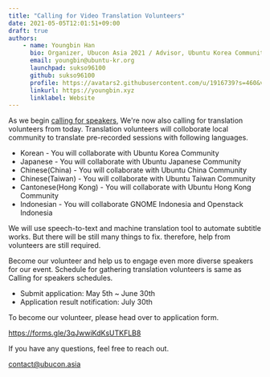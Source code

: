 ```yaml
---
title: "Calling for Video Translation Volunteers"
date: 2021-05-05T12:01:51+09:00
draft: true
authors:
    - name: Youngbin Han
      bio: Organizer, Ubucon Asia 2021 / Advisor, Ubuntu Korea Community 
      email: youngbin@ubuntu-kr.org
      launchpad: sukso96100
      github: sukso96100
      profile: https://avatars2.githubusercontent.com/u/1916739?s=460&v=4
      linkurl: https://youngbin.xyz
      linklabel: Website
---
```


As we begin [calling for speakers](../2021-05-05-call-for-speakers), We're now also calling for translation volunteers from today.
Translation volunteers will colloborate local community to translate pre-recorded sessions with following languages.

- Korean - You will collaborate with Ubuntu Korea Community
- Japanese - You will collaborate with Ubuntu Japanese Community
- Chinese(China) - You will collaborate with Ubuntu China Community
- Chinese(Taiwan) - You will collaborate with Ubuntu Taiwan Community
- Cantonese(Hong Kong) - You will collaborate with Ubuntu Hong Kong Community
- Indonesian - You will collaborate GNOME Indonesia and Openstack Indonesia 

We will use speech-to-text and machine translation tool to automate subtitle works. But there will be still many things to fix. therefore, help from volunteers are still required.

Become our volunteer and help us to engage even more diverse speakers for our event.
Schedule for gathering translation volunteers is same as Calling for speakers schedules.

- Submit application: May 5th ~ June 30th
- Application result notification: July 30th

To become our volunteer, please head over to application form.

https://forms.gle/3qJwwiKdKsUTKFLB8

If you have any questions, feel free to reach out.

contact@ubucon.asia